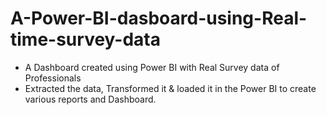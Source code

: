 # A-Power-BI-dasboard-using-Real-time-survey-data
* A Dashboard created using Power BI with Real Survey data of Professionals 
* Extracted the data, Transformed it & loaded it in the Power BI to create various reports and Dashboard.
